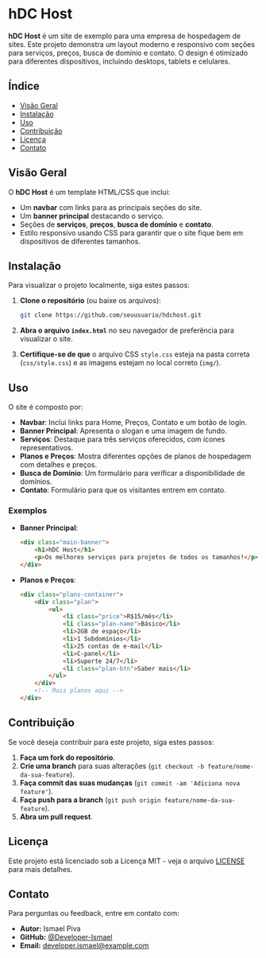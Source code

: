 # hDC Host

**hDC Host** é um site de exemplo para uma empresa de hospedagem de sites. Este projeto demonstra um layout moderno e responsivo com seções para serviços, preços, busca de domínio e contato. O design é otimizado para diferentes dispositivos, incluindo desktops, tablets e celulares.

## Índice

- [Visão Geral](#visão-geral)
- [Instalação](#instalação)
- [Uso](#uso)
- [Contribuição](#contribuição)
- [Licença](#licença)
- [Contato](#contato)

## Visão Geral

O **hDC Host** é um template HTML/CSS que inclui:

- Um **navbar** com links para as principais seções do site.
- Um **banner principal** destacando o serviço.
- Seções de **serviços**, **preços**, **busca de domínio** e **contato**.
- Estilo responsivo usando CSS para garantir que o site fique bem em dispositivos de diferentes tamanhos.

## Instalação

Para visualizar o projeto localmente, siga estes passos:

1. **Clone o repositório** (ou baixe os arquivos):

    ```bash
    git clone https://github.com/seuusuario/hdchost.git
    ```

2. **Abra o arquivo `index.html`** no seu navegador de preferência para visualizar o site.

3. **Certifique-se de que** o arquivo CSS `style.css` esteja na pasta correta (`css/style.css`) e as imagens estejam no local correto (`img/`).

## Uso

O site é composto por:

- **Navbar**: Inclui links para Home, Preços, Contato e um botão de login.
- **Banner Principal**: Apresenta o slogan e uma imagem de fundo.
- **Serviços**: Destaque para três serviços oferecidos, com ícones representativos.
- **Planos e Preços**: Mostra diferentes opções de planos de hospedagem com detalhes e preços.
- **Busca de Domínio**: Um formulário para verificar a disponibilidade de domínios.
- **Contato**: Formulário para que os visitantes entrem em contato.

### Exemplos

- **Banner Principal**:

    ```html
    <div class="main-banner">
        <h1>hDC Host</h1>
        <p>Os melhores serviços para projetos de todos os tamanhos!</p>
    </div>
    ```

- **Planos e Preços**:

    ```html
    <div class="plans-container">
        <div class="plan">
            <ul>
                <li class="price">R$15/mês</li>
                <li class="plan-name">Básico</li>
                <li>2GB de espaço</li>
                <li>1 Subdomínios</li>
                <li>25 contas de e-mail</li>
                <li>C-panel</li>
                <li>Suporte 24/7</li>
                <li class="plan-btn">Saber mais</li>
            </ul>
        </div>
        <!-- Mais planos aqui -->
    </div>
    ```

## Contribuição

Se você deseja contribuir para este projeto, siga estes passos:

1. **Faça um fork do repositório**.
2. **Crie uma branch** para suas alterações (`git checkout -b feature/nome-da-sua-feature`).
3. **Faça commit das suas mudanças** (`git commit -am 'Adiciona nova feature'`).
4. **Faça push para a branch** (`git push origin feature/nome-da-sua-feature`).
5. **Abra um pull request**.

## Licença

Este projeto está licenciado sob a Licença MIT - veja o arquivo [LICENSE](LICENSE) para mais detalhes.

## Contato

Para perguntas ou feedback, entre em contato com:

- **Autor:** Ismael Piva
- **GitHub:** [@Developer-Ismael](https://github.com/Developer-Ismael)
- **Email:** [developer.ismael@example.com](mailto:developer.ismael@example.com)
